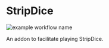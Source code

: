 # StripDice


![example workflow name](https://github.com/opussf/StripDice/workflows/StripDice%20workflow/badge.svg)

An addon to facilitate playing StripDice.

